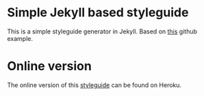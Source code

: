 # Simple Jekyll based styleguide

This is a simple styleguide generator in Jekyll.
Based on [this](https://github.com/IschaGast/jekyll-styleguide) github example.

# Online version

The online version of this [styleguide](http://bap-styleguide.herokuapp.com) can be found on Heroku.